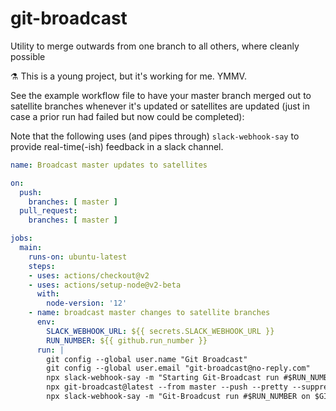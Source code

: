 # git-broadcast

Utility to merge outwards from one branch to all others, where cleanly possible

⚗️ This is a young project, but it's working for me. YMMV.

See the example workflow file to have your master branch merged
out to satellite branches whenever it's updated or satellites
are updated (just in case a prior run had failed but now could
be completed):

Note that the following uses (and pipes through) `slack-webhook-say`
to provide real-time(-ish) feedback in a slack channel.

```yaml
name: Broadcast master updates to satellites

on:
  push:
    branches: [ master ]
  pull_request:
    branches: [ master ]

jobs:
  main:
    runs-on: ubuntu-latest
    steps:
    - uses: actions/checkout@v2
    - uses: actions/setup-node@v2-beta
      with:
        node-version: '12'
    - name: broadcast master changes to satellite branches
      env:
        SLACK_WEBHOOK_URL: ${{ secrets.SLACK_WEBHOOK_URL }}
        RUN_NUMBER: ${{ github.run_number }}
      run: |
        git config --global user.name "Git Broadcast"
        git config --global user.email "git-broadcast@no-reply.com"
        npx slack-webhook-say -m "Starting Git-Broadcast run #$RUN_NUMBER on $GITHUB_REPOSITORY"
        npx git-broadcast@latest --from master --push --pretty --suppress-log-prefixes --prefix-logs-with $GITHUB_REPOSITORY | npx slack-webhook-say --echo
        npx slack-webhook-say -m "Git-Broadcust run #$RUN_NUMBER on $GITHUB_REPOSITORY completed"

```
